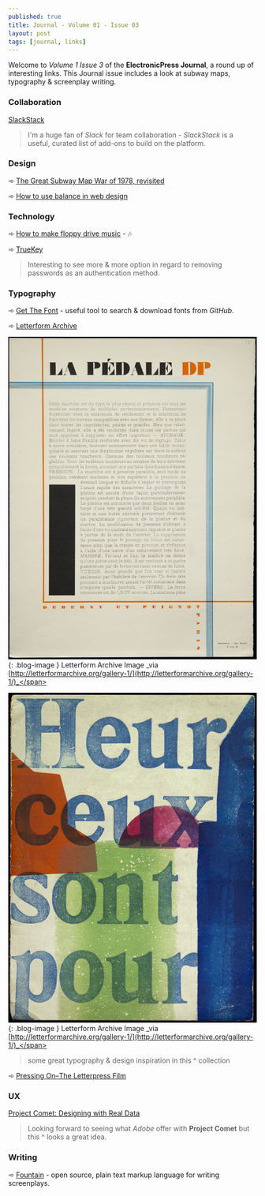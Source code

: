 ```yaml
---
published: true
title: Journal - Volume 01 - Issue 03
layout: post
tags: [journal, links]
---
```

Welcome to _Volume 1 Issue 3_ of the **ElectronicPress Journal**, a round up of interesting links. This Journal issue includes a look at subway maps, typography & screenplay writing.

### Collaboration

[SlackStack](http://slackstack.io/)

> I'm a huge fan of _Slack_ for team collaboration - _SlackStack_ is a useful, curated list of add-ons to build on the platform.

### Design

➾ [The Great Subway Map War of 1978, revisited](http://www.theverge.com/2015/10/29/9630862/new-york-city-subway-maps-mta-google-gps)

➾ [How to use balance in web design](http://www.webdesignerdepot.com/2015/10/how-to-use-balance-in-web-design/)

### Technology

➾ [How to make floppy drive music](http://www.wired.co.uk/magazine/archive/2015/11/how-to/make-floppy-drive-music) - 🎶

➾ [TrueKey](https://www.truekey.com/)

> Interesting to see more & more option in regard to removing passwords as an authentication method.

### Typography

➾ [Get The Font](http://www.getthefont.com/) - useful tool to search & download fonts from _GitHub_.

➾ [Letterform Archive](http://letterformarchive.org/gallery-1/)

![Letterform Archive Image](https://raw.githubusercontent.com/whitingx/whitingx.github.io/master/_posts/images/letterform-archive-01.jpg "Letterform Archive Image"){: .blog-image }
<span class="blog-image-caption">Letterform Archive Image _via [http://letterformarchive.org/gallery-1/](http://letterformarchive.org/gallery-1/)_</span>

![Letterform Archive Image](https://raw.githubusercontent.com/whitingx/whitingx.github.io/master/_posts/images/letterform-archive-02.jpg "Letterform Archive Image"){: .blog-image }
<span class="blog-image-caption">Letterform Archive Image _via [http://letterformarchive.org/gallery-1/](http://letterformarchive.org/gallery-1/)_</span>

> some great typography & design inspiration in this ^ collection

➾ [Pressing On–The Letterpress Film](http://www.letterpressfilm.com/)

### UX

[Project Comet: Designing with Real Data](https://medium.com/@anirudhs/project-comet-designing-with-real-data-959beccb5c1a#.yex46uh1y)

> Looking forward to seeing what _Adobe_ offer with **Project Comet** but this ^ looks a great idea.

### Writing

➾ [Fountain](http://fountain.io/) - open source, plain text markup language for writing screenplays.